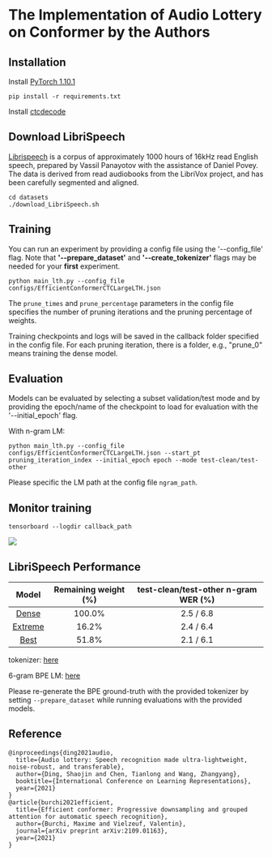 # The Implementation of Audio Lottery on Conformer by the Authors

## Installation

Install [PyTorch 1.10.1](https://pytorch.org/get-started/locally/)

```
pip install -r requirements.txt
```

Install [ctcdecode](https://github.com/parlance/ctcdecode)

## Download LibriSpeech

[Librispeech](https://www.openslr.org/12) is a corpus of approximately 1000 hours of 16kHz read English speech, prepared by Vassil Panayotov with the assistance of Daniel Povey. The data is derived from read audiobooks from the LibriVox project, and has been carefully segmented and aligned.

```
cd datasets
./download_LibriSpeech.sh
```

## Training

You can run an experiment by providing a config file using the '--config_file' flag. Note that **'--prepare_dataset'** and **'--create_tokenizer'** flags may be needed for your **first** experiment.

```
python main_lth.py --config_file configs/EfficientConformerCTCLargeLTH.json
```

The `prune_times` and `prune_percentage` parameters in the config file specifies the number of pruning iterations and the pruning percentage of weights.

Training checkpoints and logs will be saved in the callback folder specified in the config file.
For each pruning iteration, there is a folder, e.g., "prune_0" means training the dense model.
## Evaluation

Models can be evaluated by selecting a subset validation/test mode and by providing the epoch/name of the checkpoint to load for evaluation with the '--initial_epoch' flag. 

With n-gram LM:

```
python main_lth.py --config_file configs/EfficientConformerCTCLargeLTH.json --start_pt pruning_iteration_index --initial_epoch epoch --mode test-clean/test-other
```

Please specific the LM path at the config file `ngram_path`.


## Monitor training

```
tensorboard --logdir callback_path
```

<img src="media/logs.jpg"/>

## LibriSpeech Performance

| Model        			| Remaining weight (%) | test-clean/test-other n-gram WER (%) |
| :-------------------:	|:--------------------:|:------------------------------------:|
| [Dense](https://drive.google.com/drive/folders/1MbkSMyCRKLefFJ9h9SMHgEXGssp0mBtc?usp=sharing)	| 100.0%		| 2.5 / 6.8 |
| [Extreme](https://drive.google.com/drive/folders/1kVHXzkblHbN00dDLBQ16qiKo-2ETZfrh?usp=sharing)	| 16.2%	| 2.4 / 6.4 |
| [Best](https://drive.google.com/drive/folders/1p_a8Fl-omwO7Kturu93dNFr0JtAfTv6K?usp=sharing)	| 51.8% 	| 2.1 / 6.1 |

tokenizer: [here](https://drive.google.com/file/d/1KUiIG5DLp8kx9v4cpYaD_GcKMUUag6xB/view?usp=sharing)

6-gram BPE LM: [here](https://drive.google.com/file/d/12HD87eadwaXnpXlUcylC03ee1ANDu1o6/view?usp=sharing)

Please re-generate the BPE ground-truth with the provided tokenizer by setting `--prepare_dataset` while running 
evaluations with the provided models.


## Reference

```
@inproceedings{ding2021audio,
  title={Audio lottery: Speech recognition made ultra-lightweight, noise-robust, and transferable},
  author={Ding, Shaojin and Chen, Tianlong and Wang, Zhangyang},
  booktitle={International Conference on Learning Representations},
  year={2021}
}
@article{burchi2021efficient,
  title={Efficient conformer: Progressive downsampling and grouped attention for automatic speech recognition},
  author={Burchi, Maxime and Vielzeuf, Valentin},
  journal={arXiv preprint arXiv:2109.01163},
  year={2021}
}
```
